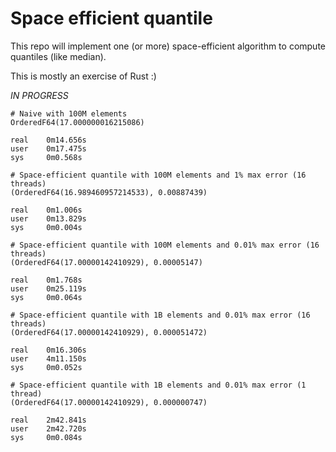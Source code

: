 # Space efficient quantile

This repo will implement one (or more) space-efficient algorithm to compute quantiles (like median).

This is mostly an exercise of Rust :)

*IN PROGRESS*

```
# Naive with 100M elements
OrderedF64(17.000000016215086)

real    0m14.656s
user    0m17.475s
sys     0m0.568s

# Space-efficient quantile with 100M elements and 1% max error (16 threads)
(OrderedF64(16.989460957214533), 0.00887439)

real    0m1.006s
user    0m13.829s
sys     0m0.004s

# Space-efficient quantile with 100M elements and 0.01% max error (16 threads)
(OrderedF64(17.00000142410929), 0.00005147)

real    0m1.768s
user    0m25.119s
sys     0m0.064s

# Space-efficient quantile with 1B elements and 0.01% max error (16 threads)
(OrderedF64(17.00000142410929), 0.000051472)

real    0m16.306s
user    4m11.150s
sys     0m0.052s

# Space-efficient quantile with 1B elements and 0.01% max error (1 thread)
(OrderedF64(17.00000142410929), 0.000000747)

real    2m42.841s
user    2m42.720s
sys     0m0.084s
```